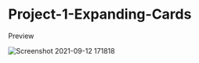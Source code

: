 # Project-1-Expanding-Cards
Preview

![Screenshot 2021-09-12 171818](https://user-images.githubusercontent.com/80575941/132987610-43cd6542-30f1-4f48-b31f-e45afab0ce70.png)
